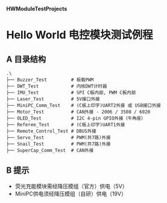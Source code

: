 **HWModuleTestProjects**

# Hello World 电控模块测试例程

## A 目录结构

```
.\
├── Buzzer_Test         # 板载PWM
├── DWT_Test            # 内核DWT计时器
├── IMU_Test            # SPI C板内部, PWM C板内部
├── Laser_Test          # 5V接口外接
├── MiniPC_Comm_Test    # (C板上印字)UART2外接 或 USB接口外接
├── Motor_Test          # CAN外接 - 2006 / 3508 / 6020
├── OLED_Test           # I2C 4-pin GPIO外接（牛角座）
├── Referee_Test        # (C板上印字)UART1外接
├── Remote_Control_Test # DBUS外接
├── Servo_Test          # PWM(共7路)外接
├── Snail_Test          # PWM(共7路)外接
├── SuperCap_Comm_Test  # CAN外接
```

## B 提示

* 荧光充能模块需经降压模组（官方）供电（5V）
* MiniPC供电须经降压模组（自研）供电（19V）

